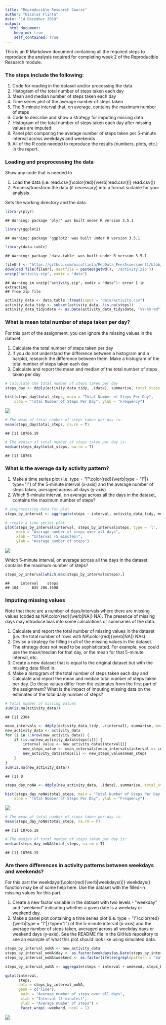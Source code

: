 ```yaml
---
title: "Reproducible Research Course"
author: "Nicolas Flinta"
date: "14 December 2018"
output: 
  html_document:
    keep_md: true
    self_contained: true
---
```

This is an R Markdown document containing all the required steps to reproduce the analysis required for completing week 2 of the Reproducible Research module.

### The steps include the following:

1. Code for reading in the dataset and/or processing the data
2. Histogram of the total number of steps taken each day
3. Mean and median number of steps taken each day
4. Time series plot of the average number of steps taken
5. The 5-minute interval that, on average, contains the maximum number of steps
6. Code to describe and show a strategy for imputing missing data
7. Histogram of the total number of steps taken each day after missing values are imputed
8. Panel plot comparing the average number of steps taken per 5-minute interval across weekdays and weekends
9. All of the R code needed to reproduce the results (numbers, plots, etc.) in the report.

### Loading and preprocessing the data

Show any code that is needed to

1. Load the data (i.e. read.csv()\color{red}{\verb|read.csv()|} read.csv())
2. Process/transform the data (if necessary) into a format suitable for your analysis

Sets the working directory and the data.


```r
library(plyr)
```

```
## Warning: package 'plyr' was built under R version 3.5.1
```

```r
library(ggplot2)
```

```
## Warning: package 'ggplot2' was built under R version 3.5.1
```

```r
library(data.table)
```

```
## Warning: package 'data.table' was built under R version 3.5.1
```

```r
fileUrl <- "https://github.com/nicoflinta/RepData_PeerAssessment1/blob/master/activity.zip"
download.file(fileUrl, destfile = paste0(getwd(), '/activity.zip'))
unzip("activity.zip", exdir = "data")
```

```
## Warning in unzip("activity.zip", exdir = "data"): error 1 in extracting
## from zip file
```

```r
activity_data <- data.table::fread(input = "data/activity.csv")
activity_data_tidy <- subset(activity_data, !is.na(steps))
activity_data_tidy$date <- as.Date(activity_data_tidy$date, "%Y-%m-%d")
```

### What is mean total number of steps taken per day?

For this part of the assignment, you can ignore the missing values in the dataset.

1. Calculate the total number of steps taken per day
2. If you do not understand the difference between a histogram and a barplot, research the difference between them. Make a histogram of the total number of steps taken each day
3. Calculate and report the mean and median of the total number of steps taken per day


```r
# Calculate the total number of steps taken per day
steps_day <- ddply(activity_data_tidy, .(date), summarise, total_steps = sum(steps))

hist(steps_day$total_steps, main = "Total Number of Steps Per Day",
    xlab = "Total Number of Steps Per Day", ylab = "Frequency")
```

![](PA1_template_files/figure-html/unnamed-chunk-2-1.png)<!-- -->

```r
# The mean of total number of steps taken per day is:
mean(steps_day$total_steps, na.rm = T)
```

```
## [1] 10766.19
```

```r
# The median of total number of steps taken per day is:
median(steps_day$total_steps, na.rm = T)
```

```
## [1] 10765
```


### What is the average daily activity pattern?

1. Make a time series plot (i.e. type = "l"\color{red}{\verb|type = "l"|} type="l") of the 5-minute interval (x-axis) and the average number of steps taken, averaged across all days (y-axis)
2. Which 5-minute interval, on average across all the days in the dataset, contains the maximum number of steps?


```r
# preprocessing data for plot
steps_by_interval <- aggregate(steps ~ interval, activity_data_tidy, mean)

# create a time series plot 
plot(steps_by_interval$interval, steps_by_interval$steps, type = 'l',
     main = "Average number of steps over all days",
     xlab = "Interval (5 minutes)",
     ylab = "Average number of steps")
```

![](PA1_template_files/figure-html/unnamed-chunk-3-1.png)<!-- -->

Which 5-minute interval, on average across all the days in the dataset, contains the maximum number of steps?

```r
steps_by_interval[which.max(steps_by_interval$steps),]
```

```
##     interval    steps
## 104      835 206.1698
```

### Imputing missing values
Note that there are a number of days/intervals where there are missing values (coded as NA\color{red}{\verb|NA|} NA). The presence of missing days may introduce bias into some calculations or summaries of the data.

1. Calculate and report the total number of missing values in the dataset (i.e. the total number of rows with 
NA\color{red}{\verb|NA|} NAs)
2. Devise a strategy for filling in all of the missing values in the dataset. The strategy does not need to be sophisticated. For example, you could use the mean/median for that day, or the mean for that 5-minute interval, etc.
3. Create a new dataset that is equal to the original dataset but with the missing data filled in.
4. Make a histogram of the total number of steps taken each day and Calculate and report the mean and median total number of steps taken per day. Do these values differ from the estimates from the first part of the assignment? What is the impact of imputing missing data on the estimates of the total daily number of steps?


```r
# Total number of missing values
sum(is.na(activity_data))
```

```
## [1] 2304
```

```r
mean_intervals <- ddply(activity_data_tidy, .(interval), summarise, mean_steps = mean(steps))
new_activity_data <- activity_data
for (i in 1:nrow(new_activity_data)) {
    if (is.na(new_activity_data$steps[i])) {
        interval_value <- new_activity_data$interval[i]
        new_steps_value <- mean_intervals[mean_intervals$interval == interval_value,]
        new_activity_data$steps[i] <- new_steps_value$mean_steps
    }
}
sum(is.na(new_activity_data))
```

```
## [1] 0
```

```r
steps_day_noNA <- ddply(new_activity_data, .(date), summarise, total_steps = sum(steps))

hist(steps_day_noNA$total_steps, main = "Total Number of Steps Per Day (NA Calculated)",
    xlab = "Total Number of Steps Per Day", ylab = "Frequency")
```

![](PA1_template_files/figure-html/unnamed-chunk-5-1.png)<!-- -->

```r
# The mean of total number of steps taken per day is:
mean(steps_day_noNA$total_steps, na.rm = T)
```

```
## [1] 10766.19
```

```r
# The median of total number of steps taken per day is:
median(steps_day_noNA$total_steps, na.rm = T)
```

```
## [1] 10766.19
```


### Are there differences in activity patterns between weekdays and weekends?

For this part the weekdays()\color{red}{\verb|weekdays()|} weekdays() function may be of some help here. Use the dataset with the filled-in missing values for this part.

1. Create a new factor variable in the dataset with two levels - "weekday" and "weekend" indicating whether a given date is a weekday or weekend day.
2. Make a panel plot containing a time series plot (i.e. type = "l"\color{red}{\verb|type = "l"|} type="l") of the 5-minute interval (x-axis) and the average number of steps taken, averaged across all weekday days or weekend days (y-axis). See the README file in the GitHub repository to see an example of what this plot should look like using simulated data.


```r
steps_by_interval_noNA <- new_activity_data
steps_by_interval_noNA$day <- as.factor(weekdays(as.Date(steps_by_interval_noNA$date)))
steps_by_interval_noNA$weekend <- as.factor(ifelse(grepl(pattern = "Saturday|Sunday", steps_by_interval_noNA$day, ignore.case = TRUE), c("Weekend"), c("Weekday")))

steps_by_interval_noNA <- aggregate(steps ~ interval + weekend, steps_by_interval_noNA, mean)

qplot(interval,
      steps,
      data = steps_by_interval_noNA,
      geom = c("line"),
       main = "Average number of steps over all days",
       xlab = "Interval (5 minutes)",
       ylab = "Average number of steps") +
       facet_wrap(.~weekend, ncol = 1)
```

![](PA1_template_files/figure-html/unnamed-chunk-6-1.png)<!-- -->
